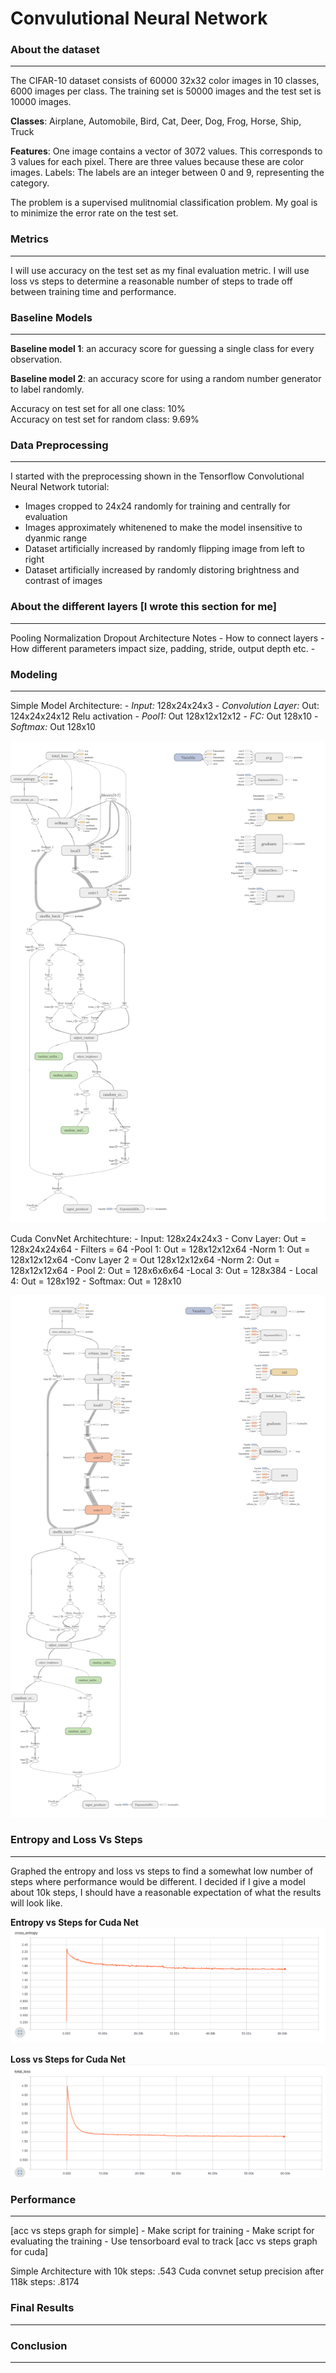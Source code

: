 # Convulutional Neural Network

### About the dataset

*****

The CIFAR-10 dataset consists of 60000 32x32 color images in 10 classes, 6000 images per class. The training set is 50000 images and the test set is 10000 images. 

**Classes**: Airplane, Automobile, Bird, Cat, Deer, Dog, Frog, Horse, Ship, Truck

**Features**: One image contains a vector of 3072 values. This corresponds to 3 values for each pixel. There are three values because these are color images.
Labels: The labels are an integer between 0 and 9, representing the category.

The problem is a supervised mulitnomial classification problem. My goal is to minimize the error rate on the test set.

### Metrics

*****

I will use accuracy on the test set as my final evaluation metric. I will use loss vs steps to determine a reasonable number of steps to trade off between training time and performance.

### Baseline Models

*****

**Baseline model 1**: an accuracy score for guessing a single class for every observation.

**Baseline model 2**: an accuracy score for using a random number generator to label randomly.

Accuracy on test set for all one class: 10%</br>
Accuracy on test set for random class: 9.69%

### Data Preprocessing

***** 

I started with the preprocessing shown in the Tensorflow Convolutional Neural Network tutorial:
* Images cropped to 24x24 randomly for training and centrally for evaluation
* Images approximately whitenened to make the model insensitive to dyanmic range
* Dataset artificially increased by randomly flipping image from left to right
* Dataset artificially increased by randomly distoring brightness and contrast of images

### About the different layers [I wrote this section for me]

*****

Pooling
Normalization
Dropout
Architecture Notes
	- How to connect layers
	- How different parameters impact size, padding, stride, output depth etc.
	- 
### Modeling

*****

Simple Model Architecture:
	- *Input:*  128x24x24x3
	- *Convolution Layer:* Out: 124x24x24x12
		Relu activation
	- *Pool1:* Out 128x12x12x12
	- *FC:* Out 128x10
	- *Softmax:* Out 128x10

![Simple Arch](images/SimpleArch.png)

Cuda ConvNet Architechture:
	- Input: 128x24x24x3 
	- Conv Layer: Out = 128x24x24x64
		- Filters = 64
	-Pool 1: Out = 128x12x12x64
	-Norm 1: Out = 128x12x12x64
	-Conv Layer 2 = Out 128x12x12x64
	-Norm 2: Out = 128x12x12x64
	- Pool 2: Out = 128x6x6x64
	-Local 3: Out = 128x384
	- Local 4: Out = 128x192
	- Softmax: Out = 128x10

![Cuda Net](images/CudaNet.png)

### Entropy and Loss Vs Steps

*****

Graphed the entropy and loss vs steps to find a somewhat low number of steps where performance would be different. I decided if I give a model about 10k steps, I should have a reasonable expectation of what the results will look like. 

**Entropy vs Steps for Cuda Net**
![Entropy Graph](images/EntropyGraph.PNG)

**Loss vs Steps for Cuda Net**
![Loss Graph](images/TotalLossGraph.PNG)

### Performance

*****

[acc vs steps graph for simple]
	- Make script for training
	- Make script for evaluating the training 
	- Use tensorboard eval to track 
[acc vs steps graph for cuda]

Simple Architecture with 10k steps: .543
Cuda convnet setup precision after 118k steps: .8174

### Final Results

*****

### Conclusion

*****
